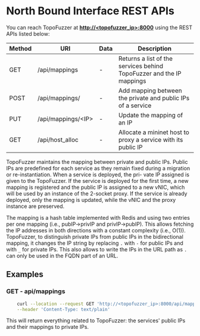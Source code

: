 # North Bound Interface REST APIs

You can reach TopoFuzzer at **[http://<topofuzzer_ip>:8000](http://<katana_ip>:8000)** using the REST APIs listed below:

| Method | URI                  | Data | Description                                                          |
|--------|----------------------|------|----------------------------------------------------------------------|
| GET    | /api/mappings        | -    | Returns a list of the services behind TopoFuzzer and the IP mappings |
| POST   | /api/mappings/       | -    | Add mapping between the private and public IPs of a service          |
| PUT    | /api/mappings/\<IP\> | -    | Update the mapping of an IP                                          |
| GET    | /api/host_alloc      | -    | Allocate a mininet host to proxy a service with its public IP        |

TopoFuzzer maintains the mapping between private and public IPs.
Public IPs are predefined for each service as they remain fixed
during a migration or re-instantiation. When a service is deployed, the pri-
vate IP assigned is given to the TopoFuzzer. If the service is
deployed for the first time, a new mapping is registered and
the public IP is assigned to a new vNIC, which will be used
by an instance of the 2-socket proxy. If the service is already
deployed, only the mapping is updated, while the vNIC and
the proxy instance are preserved. 

The mapping is a hash table implemented with Redis and using two entries per one mapping (i.e., pubIP→privIP and
privIP→pubIP). This allows fetching the IP addresses in both directions with a constant complexity (i.e., O(1)).
TopoFuzzer, to distinguish private IPs from public IPs in the bidirectional mapping, it changes the IP string by replacing `.` with `-` for public IPs and with `_` for private IPs. This also allows to write the IPs in the URL path as `.` can only be used in the FQDN part of an URL.

## Examples


### GET - api/mappings

```bash
    curl --location --request GET 'http://<topofuzzer_ip>:8000/api/mappings' \
    --header 'Content-Type: text/plain'
````

This will return everything related to TopoFuzzer: the services' public IPs and their mappings to private IPs.


